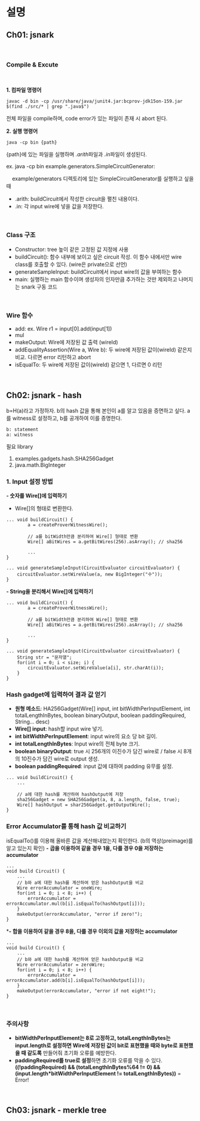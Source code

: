 # 설명

## Ch01: jsnark
<br/>

### Compile & Excute
<br/>

**1. 컴파일 명령어**

```
javac -d bin -cp /usr/share/java/junit4.jar:bcprov-jdk15on-159.jar $(find ./src/* | grep ".java$")
```
전체 파일을 compile하며, code error가 있는 파일이 존재 시 abort 된다.
<br/>

**2. 실행 명령어**
```
java -cp bin {path}
```
{path}에 있는 파일을 실행하며 *.arith*파일과 *.in*파일이 생성된다.

ex. java -cp bin example.generators.SimpleCircuitGenerator:

&nbsp;&nbsp;&nbsp;&nbsp;example/generators 디렉토리에 있는 SimpleCircuitGenerator를 실행하고 싶을 때

- .arith: buildCircuit에서 작성한 circuit을 펼친 내용이다.
- .in: 각 input wire에 넣을 값을 저장한다.

<br/>

### Class 구조
- Constructor: tree 높이 같은 고정된 값 지정에 사용
- buildCircuit(): 함수 내부에 보이고 싶은 circuit 작성. 이 함수 내에서만 wire class를 호출할 수 있다. (wire은 private으로 선언)
- generateSampleInput: buildCircuit에서 input wire의 값을 부여하는 함수
- main: 실행하는 main 함수이며 생성자의 인자만큼 추가하는 것만 제외하고 나머지는 snark 구동 코드

<br/>

### Wire 함수
- add: ex. Wire r1 = input[0].add(input[1])
- mul
- makeOutput: Wire에 저장된 값 출력 (wireId)
- addEqualityAssertion(Wire a, Wire b): 두 wire에 저장된 값이(wireId) 같은지 비교. 다르면 error 리턴하고 abort
- isEqualTo: 두 wire에 저장된 값이(wireId) 같으면 1, 다르면 0 리턴

<br/>

## Ch02: jsnark - hash

b=H(a)라고 가정하자. b의 hash 값을 통해 본인이 a를 알고 있음을 증면하고 싶다. a를 witness로 설정하고, b를 공개하여 이를 증명한다.

```
b: statement
a: witness
```

필요 library
1. examples.gadgets.hash.SHA256Gadget
2. java.math.BigInteger

### 1. Input 설정 방법
**- 숫자를 Wire[]에 입력하기**
- Wire[]의 형태로 변환한다.

```
... void buildCircuit() {
        a = createProverWitnessWire();

        // a를 bitWidth만큼 분리하여 Wire[] 형태로 변환
        Wire[] aBitWires = a.getBitWires(256).asArray(); // sha256
        
        ...
}

... void generateSampleInput(CircuitEvaluator circuitEvaluator) {
    circuitEvaluator.setWireValue(a, new BigInteger("수"));
}
```

**- String을 분리해서 Wire[]에 입력하기**
```
... void buildCircuit() {
        a = createProverWitnessWire();

        // a를 bitWidth만큼 분리하여 Wire[] 형태로 변환
        Wire[] aBitWires = a.getBitWires(256).asArray(); // sha256
        
        ...
}

... void generateSampleInput(CircuitEvaluator circuitEvaluator) {
    String str = "문자열";
    for(int i = 0; i < size; i) {
        circuitEvaluator.setWireValue(a[i], str.charAt(i));
    }
}
```

### Hash gadget에 입력하여 결과 값 얻기
- **원형 메소드**: HA256Gadget(Wire[] input, int bitWidthPerInputElement, int totalLengthInBytes, boolean binaryOutput, boolean paddingRequired, String... desc)
- **Wire[] input**: hash할 input wire 넣기.
- **int bitWidthPerInputElement**: input wire의 요소 당 bit 길이.
- **int totalLengthInBytes**: Input wire의 전체 byte 크기.
- **boolean binaryOutput**: true 시 256개의 이진수가 담긴 wire로 / false 시 8개의 10진수가 담긴 wire로 output 생성.
- **boolean paddingRequired**: input 값에 대하여 padding 유무를 설정.
```
... void buildCircuit() {
    ...

    // a에 대한 hash를 계산하여 hashOutput에 저장
    sha256Gadget = new SHA256Gadget(a, 8, a.length, false, true);
    Wire[] hashOutput = shar256Gadget.getOutputWire();
}
```

### Error Accumulator를 통해 hash 값 비교하기
isEqualTo()를 이용해 올바른 값을 계산해내었는지 확인한다. (b의 역상(preimage)를 알고 있는지 확인)
**- 곱을 이용하여 같을 경우 1을, 다를 경우 0을 저장하는 accumulator**
```
...
void build Circuit() {
    ...
    // b와 a에 대한 hash를 계산하여 얻은 hashOutput을 비교
    Wire errorAccumulator = oneWire;
    for(int i = 0; i < 8; i++) {
        errorAccumulator = errorAccumulator.mul(b[i].isEqualTo(hashOutput[i]));
    }
    makeOutput(errorAccumulator, "error if zero!");
}
```
***- 합을 이용하여 같을 경우 8을, 다를 경우 이외의 값을 저장하는 accumulator**
```
...
void build Circuit() {
    ...
    // b와 a에 대한 hash를 계산하여 얻은 hashOutput을 비교
    Wire errorAccumulator = zeroWire;
    for(int i = 0; i < 8; i++) {
        errorAccumulator = errorAccumulator.add(b[i].isEqualTo(hashOutput[i]));
    }
    makeOutput(errorAccumulator, "error if not eight!");
}
```
<br/>

### 주의사항
- **bitWidthPerInputElement는 8로 고정하고, totalLengthInBytes는 input.length로 설정하면 Wire에 저장된 값이 bit로 표현했을 때와 byte로 표현했을 때 같도록** 만들어줘 초기화 오류를 예방한다.
- **paddingRequired를 true로 설정**하면 초기화 오류를 막을 수 있다.
    **((!paddingRequired) && (totalLengthInBytes%64 != 0) && (input.length*bitWidthPerInputElement != totalLengthInBytes))** = Error!

<br/>

## Ch03: jsnark - merkle tree

